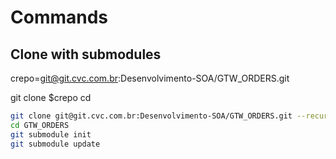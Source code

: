 # Commands

## Clone with submodules
crepo=git@git.cvc.com.br:Desenvolvimento-SOA/GTW_ORDERS.git

git clone $crepo
cd 

```bash
git clone git@git.cvc.com.br:Desenvolvimento-SOA/GTW_ORDERS.git --recursive
cd GTW_ORDERS
git submodule init
git submodule update
```

